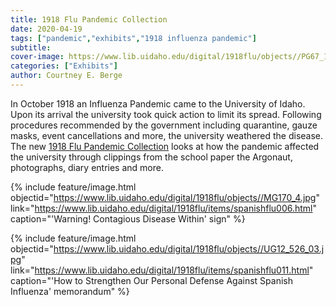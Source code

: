 ```yaml
---
title: 1918 Flu Pandemic Collection
date: 2020-04-19
tags: ["pandemic","exhibits","1918 influenza pandemic"]
subtitle: 
cover-image: https://www.lib.uidaho.edu/digital/1918flu/objects//PG67_14.jpg
categories: ["Exhibits"]
author: Courtney E. Berge
---
```


In October 1918 an Influenza Pandemic came to the University of Idaho. Upon its arrival the university took quick action to limit its spread. Following procedures recommended by the government including quarantine, gauze masks, event cancellations and more, the university weathered the disease. The new [1918 Flu Pandemic Collection](https://www.lib.uidaho.edu/digital/1918flu/) looks at how the pandemic affected the university through clippings from the school paper the Argonaut, photographs, diary entries and more.

{% include feature/image.html objectid="https://www.lib.uidaho.edu/digital/1918flu/objects//MG170_4.jpg" link="https://www.lib.uidaho.edu/digital/1918flu/items/spanishflu006.html" caption="'Warning! Contagious Disease Within' sign" %}

{% include feature/image.html objectid="https://www.lib.uidaho.edu/digital/1918flu/objects//UG12_526_03.jpg" link="https://www.lib.uidaho.edu/digital/1918flu/items/spanishflu011.html" caption="'How to Strengthen Our Personal Defense Against Spanish Influenza' memorandum" %}